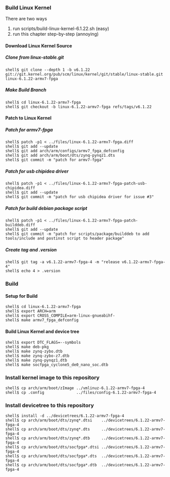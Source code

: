 ### Build Linux Kernel

There are two ways

1. run scripts/build-linux-kernel-6.1.22.sh (easy)
2. run this chapter step-by-step (annoying)

#### Download Linux Kernel Source

##### Clone from linux-stable.git

```console
shell$ git clone --depth 1 -b v6.1.22 git://git.kernel.org/pub/scm/linux/kernel/git/stable/linux-stable.git linux-6.1.22-armv7-fpga
```

##### Make Build Branch

```console
shell$ cd linux-6.1.22-armv7-fpga
shell$ git checkout -b linux-6.1.22-armv7-fpga refs/tags/v6.1.22
```

#### Patch to Linux Kernel

##### Patch for armv7-fpga

```console
shell$ patch -p1 < ../files/linux-6.1.22-armv7-fpga.diff
shell$ git add --update
shell$ git add arch/arm/configs/armv7_fpga_defconfig
shell$ git add arch/arm/boot/dts/zynq-pynqz1.dts
shell$ git commit -m "patch for armv7-fpga"
```

##### Patch for usb chipidea driver

```console
shell$ patch -p1 < ../files/linux-6.1.22-armv7-fpga-patch-usb-chipidea.diff
shell$ git add --update
shell$ git commit -m "patch for usb chipidea driver for issue #3"
```

##### Patch for build debian package script

```console
shell$ patch -p1 < ../files/linux-6.1.22-armv7-fpga-patch-builddeb.diff
shell$ git add --update
shell$ git commit -m "patch for scripts/package/builddeb to add tools/include and postinst script to header package"
```

##### Create tag and .version

```console
shell$ git tag -a v6.1.22-armv7-fpga-4 -m "release v6.1.22-armv7-fpga-4"
shell$ echo 4 > .version
```

### Build

#### Setup for Build 

````console
shell$ cd linux-6.1.22-armv7-fpga
shell$ export ARCH=arm
shell$ export CROSS_COMPILE=arm-linux-gnueabihf-
shell$ make armv7_fpga_defconfig
````

#### Build Linux Kernel and device tree

````console
shell$ export DTC_FLAGS=--symbols
shell$ make deb-pkg
shell$ make zynq-zybo.dtb
shell$ make zynq-zybo-z7.dtb
shell$ make zynq-pynqz1.dtb
shell$ make socfpga_cyclone5_de0_nano_soc.dtb
````

### Install kernel image to this repository

```console
shell$ cp arch/arm/boot/zImage ../vmlinuz-6.1.22-armv7-fpga-4
shell$ cp .config              ../files/config-6.1.22-armv7-fpga-4
```

### Install devicetree to this repository

```console
shell$ install -d ../devicetrees/6.1.22-armv7-fpga-4
shell$ cp arch/arm/boot/dts/zynq*.dtsi    ../devicetrees/6.1.22-armv7-fpga-4
shell$ cp arch/arm/boot/dts/zynq*.dts     ../devicetrees/6.1.22-armv7-fpga-4
shell$ cp arch/arm/boot/dts/zynq*.dtb     ../devicetrees/6.1.22-armv7-fpga-4
shell$ cp arch/arm/boot/dts/socfpga*.dtsi ../devicetrees/6.1.22-armv7-fpga-4
shell$ cp arch/arm/boot/dts/socfpga*.dts  ../devicetrees/6.1.22-armv7-fpga-4
shell$ cp arch/arm/boot/dts/socfpga*.dtb  ../devicetrees/6.1.22-armv7-fpga-4
```


